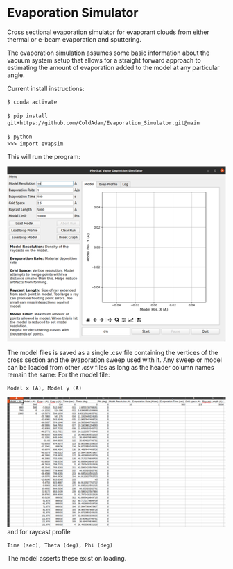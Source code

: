 # Evaporation Simulator
Cross sectional evaporation simulator for evaporant clouds from either thermal or e-beam evaporation and sputtering.

The evaporation simulation assumes some basic information about the vacuum system setup that allows for a straight forward approach to estimating the amount of evaporation added to the model at any particular angle.

Current install instructions:
```
$ conda activate

$ pip install git+https://github.com/ColdAdam/Evaporation_Simulator.git@main

$ python
>>> import evapsim
```
This will run the program:

<img src="Examples/Physical_Vapor_Deposition_Simulator.png" alt="evapsim" width="1000"/>

The model files is saved as a single .csv file containing the vertices of the cross section and the evaporation sweep used with it. Any sweep or model can be
loaded from other .csv files as long as the header column names remain the same:
For the model file:

```
Model x (A), Model y (A)
```

<img src="Examples/PVDS_Savedata.png" alt="evapsim" width="1000"/>
and for raycast profile

```
Time (sec), Theta (deg), Phi (deg)
```

The model asserts these exist on loading.
